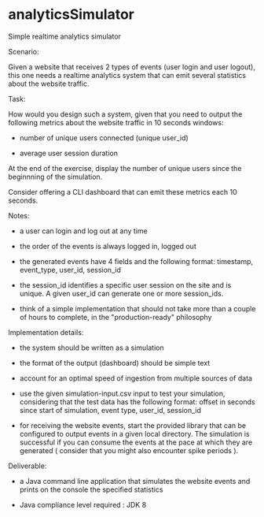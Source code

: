 # analyticsSimulator
Simple realtime analytics simulator


 


Scenario:


Given a website that receives 2 types of events (user login and user logout), this one needs a realtime analytics system that can emit several statistics about the website traffic.



Task:

How would you design such a system, given that you need to output the following metrics about the website traffic in 10 seconds windows:

- number of unique users connected (unique user_id)

- average user session duration

At the end of the exercise, display the number of unique users since the beginnning of the simulation.

Consider offering a CLI dashboard that can emit these metrics each 10 seconds.



Notes:


  - a user can login and log out at any time

  - the order of the events is always logged in, logged out

  - the generated events have 4 fields and the following format: timestamp, event_type, user_id, session_id

  - the session_id identifies a specific user session on the site and is unique. A given user_id can generate one or more session_ids.
  
  - think of a simple implementation that should not take more than a couple of hours to complete, in the "production-ready" philosophy




Implementation details:


  - the system should be written as a simulation

  - the format of the output (dashboard) should be simple text
  
  - account for an optimal speed of ingestion from multiple sources of data
  - use the given simulation-input.csv input to test your simulation, considering that the test data has the following format: offset in seconds since start of simulation, event type, user_id, session_id
  - for receiving the website events, start the provided library that can be configured to output events in a given local directory. The simulation is successful if you can consume the events at the pace at which they are generated ( consider that you might also encounter spike periods ).




Deliverable:


  - a Java command line application that simulates the website events and prints on the console the specified statistics

  - Java compliance level required :  JDK 8
